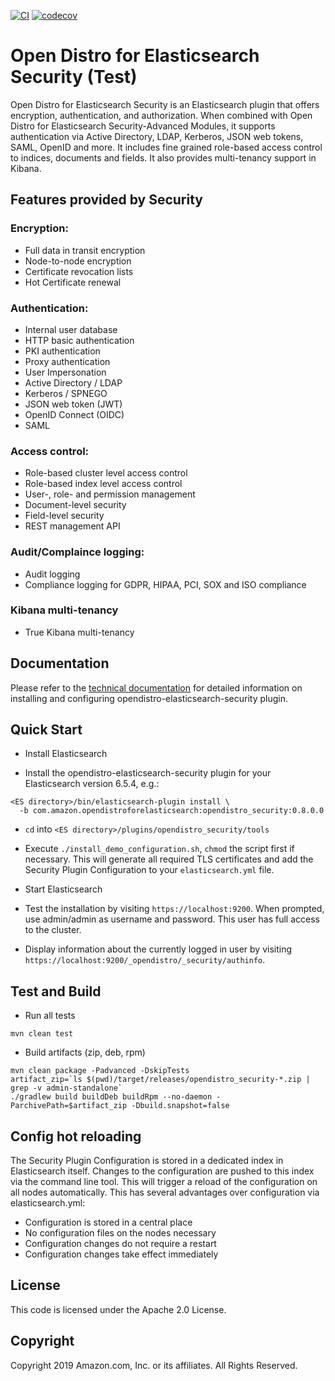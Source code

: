 [![CI](https://github.com/opendistro-for-elasticsearch/security/workflows/CI/badge.svg?branch=master)](https://github.com/opendistro-for-elasticsearch/security/actions)
[![codecov](https://codecov.io/gh/opendistro-for-elasticsearch/security/branch/master/graph/badge.svg)](https://codecov.io/gh/opendistro-for-elasticsearch/security)

# Open Distro for Elasticsearch Security (Test)

Open Distro for Elasticsearch Security is an Elasticsearch plugin that offers encryption, authentication, and authorization. When combined with Open Distro for Elasticsearch Security-Advanced Modules, it supports authentication via Active Directory, LDAP, Kerberos, JSON web tokens, SAML, OpenID and more. It includes fine grained role-based access control to indices, documents and fields. It also provides multi-tenancy support in Kibana.

## Features provided by Security

### Encryption:

* Full data in transit encryption
* Node-to-node encryption
* Certificate revocation lists
* Hot Certificate renewal 

### Authentication: 
* Internal user database
* HTTP basic authentication
* PKI authentication
* Proxy authentication
* User Impersonation
* Active Directory / LDAP
* Kerberos / SPNEGO
* JSON web token (JWT)
* OpenID Connect (OIDC)
* SAML

### Access control:
* Role-based cluster level access control
* Role-based index level access control
* User-, role- and permission management
* Document-level security
* Field-level security
* REST management API

### Audit/Complaince logging:
* Audit logging 
* Compliance logging for GDPR, HIPAA, PCI, SOX and ISO compliance

### Kibana multi-tenancy
* True Kibana multi-tenancy



## Documentation

Please refer to the [technical documentation](https://opendistro.github.io/for-elasticsearch-docs/docs/security-configuration/) for detailed information on installing and configuring opendistro-elasticsearch-security plugin.

## Quick Start

* Install Elasticsearch

* Install the opendistro-elasticsearch-security plugin for your Elasticsearch version 6.5.4, e.g.:

```
<ES directory>/bin/elasticsearch-plugin install \
  -b com.amazon.opendistroforelasticsearch:opendistro_security:0.8.0.0
```

* ``cd`` into ``<ES directory>/plugins/opendistro_security/tools``

* Execute ``./install_demo_configuration.sh``, ``chmod`` the script first if necessary. This will generate all required TLS certificates and add the Security Plugin Configuration to your ``elasticsearch.yml`` file. 

* Start Elasticsearch

* Test the installation by visiting ``https://localhost:9200``. When prompted, use admin/admin as username and password. This user has full access to the cluster.

* Display information about the currently logged in user by visiting ``https://localhost:9200/_opendistro/_security/authinfo``.


## Test and Build

* Run all tests

```
mvn clean test
```

* Build artifacts (zip, deb, rpm)

```
mvn clean package -Padvanced -DskipTests
artifact_zip=`ls $(pwd)/target/releases/opendistro_security-*.zip | grep -v admin-standalone`
./gradlew build buildDeb buildRpm --no-daemon -ParchivePath=$artifact_zip -Dbuild.snapshot=false
```


## Config hot reloading

The Security Plugin Configuration is stored in a dedicated index in Elasticsearch itself. Changes to the configuration are pushed to this index via the command line tool. This will trigger a reload of the configuration on all nodes automatically. This has several advantages over configuration via elasticsearch.yml:

* Configuration is stored in a central place
* No configuration files on the nodes necessary
* Configuration changes do not require a restart
* Configuration changes take effect immediately


## License

This code is licensed under the Apache 2.0 License. 

## Copyright

Copyright 2019 Amazon.com, Inc. or its affiliates. All Rights Reserved.

